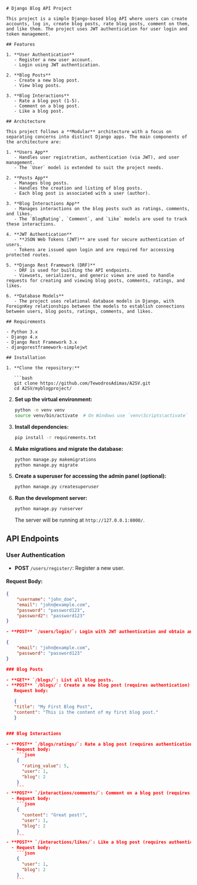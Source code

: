 
```
# Django Blog API Project

This project is a simple Django-based blog API where users can create accounts, log in, create blog posts, rate blog posts, comment on them, and like them. The project uses JWT authentication for user login and token management.

## Features

1. **User Authentication**
   - Register a new user account.
   - Login using JWT authentication.
   
2. **Blog Posts**
   - Create a new blog post.
   - View blog posts.
   
3. **Blog Interactions**
   - Rate a blog post (1-5).
   - Comment on a blog post.
   - Like a blog post.

## Architecture

This project follows a **Modular** architecture with a focus on separating concerns into distinct Django apps. The main components of the architecture are:

1. **Users App**
   - Handles user registration, authentication (via JWT), and user management.
   - The `User` model is extended to suit the project needs.
   
2. **Posts App**
   - Manages blog posts.
   - Handles the creation and listing of blog posts.
   - Each blog post is associated with a user (author).
   
3. **Blog Interactions App**
   - Manages interactions on the blog posts such as ratings, comments, and likes.
   - The `BlogRating`, `Comment`, and `Like` models are used to track these interactions.

4. **JWT Authentication**
   - **JSON Web Tokens (JWT)** are used for secure authentication of users.
   - Tokens are issued upon login and are required for accessing protected routes.

5. **Django Rest Framework (DRF)**
   - DRF is used for building the API endpoints.
   - Viewsets, serializers, and generic views are used to handle requests for creating and viewing blog posts, comments, ratings, and likes.

6. **Database Models**
   - The project uses relational database models in Django, with ForeignKey relationships between the models to establish connections between users, blog posts, ratings, comments, and likes.

## Requirements

- Python 3.x
- Django 4.x
- Django Rest Framework 3.x
- djangorestframework-simplejwt

## Installation

1. **Clone the repository:**

   ```bash
   git clone https://github.com/TewodrosAdimas/A2SV.git
   cd A2SV/myblogproject/
   ```

2. **Set up the virtual environment:**

   ```bash
   python -m venv venv
   source venv/bin/activate  # On Windows use `venv\Scripts\activate`
   ```

3. **Install dependencies:**

   ```bash
   pip install -r requirements.txt
   ```

4. **Make migrations and migrate the database:**

   ```bash
   python manage.py makemigrations
   python manage.py migrate
   ```

5. **Create a superuser for accessing the admin panel (optional):**

   ```bash
   python manage.py createsuperuser
   ```

6. **Run the development server:**

   ```bash
   python manage.py runserver
   ```

   The server will be running at `http://127.0.0.1:8000/`.

## API Endpoints

### User Authentication

- **POST** `/users/register/`: Register a new user.

#### Request Body:
```json
{
    "username": "john_doe",
    "email": "john@example.com",
    "password": "password123",
    "password2": "password123"
}

- **POST** `/users/login/`: Login with JWT authentication and obtain an access token.

{
    "email": "john@example.com",
    "password": "password123"
}

### Blog Posts

- **GET** `/blogs/`: List all blog posts.
- **POST** `/blogs/`: Create a new blog post (requires authentication).
   Request body:

   {
   "title": "My First Blog Post",
   "content": "This is the content of my first blog post."
   }


### Blog Interactions

- **POST** `/blogs/ratings/`: Rate a blog post (requires authentication).
  - Request body:
    ```json
    {
      "rating_value": 5,
      "user": 1,
      "blog": 2
    }
    ```
- **POST** `/interactions/comments/`: Comment on a blog post (requires authentication).
  - Request body:
    ```json
    {
      "content": "Great post!",
      "user": 1,
      "blog": 2
    }
    ```
- **POST** `/interactions/likes/`: Like a blog post (requires authentication).
  - Request body:
    ```json
    {
      "user": 1,
      "blog": 2
    }
    ```


